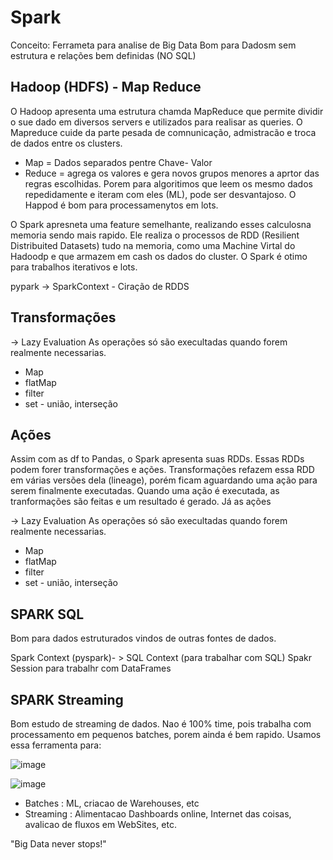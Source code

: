 # Spark

Conceito:
Ferrameta para analise de Big Data
Bom para Dadosm sem estrutura e relações bem definidas (NO SQL)



## Hadoop (HDFS) - Map Reduce
O Hadoop apresenta uma estrutura chamda MapReduce que permite dividir o sue dado em diversos servers e utilizados para realisar as queries. O Mapreduce cuide da parte pesada de comnunicação, admistracão e troca de dados entre os clusters.
* Map = Dados separados pentre Chave- Valor
* Reduce = agrega os valores e gera novos grupos menores a aprtor das regras escolhidas. 
Porem para algoritimos que leem os mesmo dados repedidamente e iteram com eles (ML), pode ser desvantajoso. O Happod é bom para processamenytos em lots. 

O Spark apresneta uma feature semelhante, realizando esses calculosna memoria sendo mais rapido. Ele realiza o processos de RDD (Resilient Distribuited Datasets) tudo na memoria, como uma Machine Virtal do Hadoodp e que armazem em cash os dados do cluster. O Spark é otimo para trabalhos iterativos e lots. 


pypark -> SparkContext - Ciração de RDDS


## Transformações

-> Lazy Evaluation
As operações só são execultadas quando forem realmente necessarias.

* Map 
* flatMap
* filter 
* set - união, interseção 

## Ações

Assim com as df to Pandas, o Spark apresenta suas RDDs. Essas RDDs podem forer transformações e ações. Transformações refazem essa RDD em várias versões dela (lineage), porém ficam aguardando uma ação para serem finalmente executadas. Quando uma ação é executada, as tranformações são feitas e um resultado é gerado. 
Já as ações  

-> Lazy Evaluation
As operações só são execultadas quando forem realmente necessarias.

* Map 
* flatMap
* filter 
* set - união, interseção 

## SPARK SQL 

Bom para dados estruturados vindos de outras fontes de dados. 

Spark Context (pyspark)- > SQL Context (para trabalhar com SQL)
Spakr Session para trabalhr com DataFrames

## SPARK  Streaming 

Bom estudo de streaming de dados. Nao é 100% time, pois trabalha com processamento em pequenos batches, porem ainda é bem rapido. 
Usamos essa ferramenta para:

![image](https://user-images.githubusercontent.com/62761388/120375942-b258c100-c2f1-11eb-818a-e7556c9f218e.png)

![image](https://user-images.githubusercontent.com/62761388/120376018-c3a1cd80-c2f1-11eb-8ded-5a16aeb8c53f.png)


* Batches : ML, criacao de Warehouses, etc
* Streaming : Alimentacao Dashboards online, Internet das coisas, avalicao de fluxos em WebSites, etc.

"Big Data never stops!"



